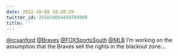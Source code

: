 ```yaml
---
date: 2012-10-09 10:20:19
twitter_id: 255674054449704960
title: ''
---
```




[@rcsanford](https://twitter.com/rcsanford) [@Braves](https://twitter.com/Braves) [@FOXSportsSouth](https://twitter.com/FOXSportsSouth) [@MLB](https://twitter.com/MLB) I’m working on the assumption that the Braves sell the rights in the blackout zone…
